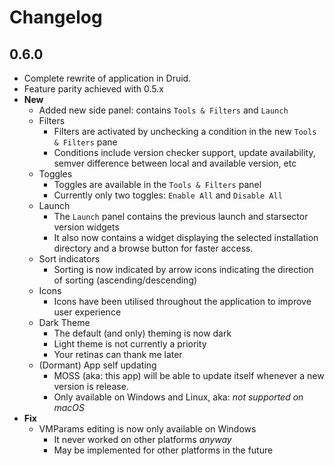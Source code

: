 # Changelog

## 0.6.0

- Complete rewrite of application in Druid.
- Feature parity achieved with 0.5.x
- **New**
  - Added new side panel: contains `Tools & Filters` and `Launch`
  - Filters
    - Filters are activated by unchecking a condition in the new `Tools & Filters` pane
    - Conditions include version checker support, update availability, semver difference between local and available version, etc
  - Toggles
    - Toggles are available in the `Tools & Filters` panel
    - Currently only two toggles: `Enable All` and `Disable All`
  - Launch
    - The `Launch` panel contains the previous launch and starsector version widgets
    - It also now contains a widget displaying the selected installation directory and a browse button for faster access.
  - Sort indicators
    - Sorting is now indicated by arrow icons indicating the direction of sorting (ascending/descending)
  - Icons
    - Icons have been utilised throughout the application to improve user experience
  - Dark Theme
    - The default (and only) theming is now dark
    - Light theme is not currently a priority
    - Your retinas can thank me later
  - (Dormant) App self updating
    - MOSS (aka: this app) will be able to update itself whenever a new version is release.
    - Only available on Windows and Linux, aka: *not supported on macOS*
- **Fix**
  - VMParams editing is now only available on Windows
    - It never worked on other platforms *anyway*
    - May be implemented for other platforms in the future
